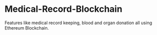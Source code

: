 # Medical-Record-Blockchain
Features like medical record keeping, blood and organ donation all using Ethereum Blockchain.

